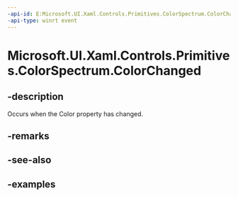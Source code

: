 ```yaml
---
-api-id: E:Microsoft.UI.Xaml.Controls.Primitives.ColorSpectrum.ColorChanged
-api-type: winrt event
---
```

<!-- Event syntax.
public event TypedEventHandler ColorChanged<ColorSpectrum, ColorChangedEventArgs>
-->

# Microsoft.UI.Xaml.Controls.Primitives.ColorSpectrum.ColorChanged


## -description

Occurs when the Color property has changed.


## -remarks


## -see-also


## -examples


